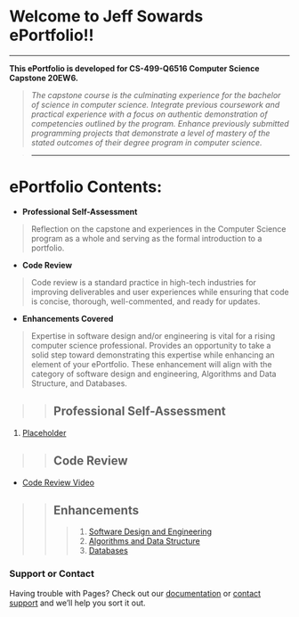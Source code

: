# Welcome to Jeff Sowards ePortfolio!!

---------------------
**This ePortfolio is developed for CS-499-Q6516 Computer Science Capstone 20EW6.**

  >_The capstone course is the culminating experience for the bachelor of science in computer science. Integrate previous coursework and practical experience with a focus on authentic demonstration of competencies outlined by the program. Enhance previously submitted programming projects that demonstrate a level of mastery of the stated outcomes of their degree program in computer science._

>---------------------


# ePortfolio Contents:
- **Professional Self-Assessment**
> Reflection on the capstone and experiences in the Computer Science program as a whole and serving as the formal introduction to a portfolio.
- **Code Review**
> Code review is a standard practice in high-tech industries for improving deliverables and user experiences while ensuring that code is concise, thorough, well-commented, and ready for updates.
- **Enhancements Covered**
> Expertise in software design and/or engineering is vital for a rising computer science professional. Provides an opportunity to take a solid step toward demonstrating this expertise while enhancing an element of your ePortfolio. These enhancement will align with the category of software design and engineering, Algorithms and Data Structure, and Databases.

>>## Professional Self-Assessment
1. [Placeholder](https://github.com/sowardsjeff/sowardsjeff.github.io/blob/master/ePortfolio/3-2.docx?raw=true)
>>## Code Review
- [Code Review Video](https://github.com/sowardsjeff/sowardsjeff.github.io/blob/master/ePortfolio/2-2.mp4?raw=true)
>>## Enhancements
>>> 1. [Software Design and Engineering](https://github.com/sowardsjeff/sowardsjeff.github.io/blob/master/ePortfolio/3-2.docx?raw=true)
>>> 2. [Algorithms and Data Structure](https://github.com/sowardsjeff/sowardsjeff.github.io/blob/master/ePortfolio/4-2.docx?raw=true)
>>> 3. [Databases](https://github.com/sowardsjeff/sowardsjeff.github.io/blob/master/ePortfolio/5-2.docx?raw=true)





### Support or Contact

Having trouble with Pages? Check out our [documentation](https://help.github.com/categories/github-pages-basics/) or [contact support](https://github.com/contact) and we’ll help you sort it out.

